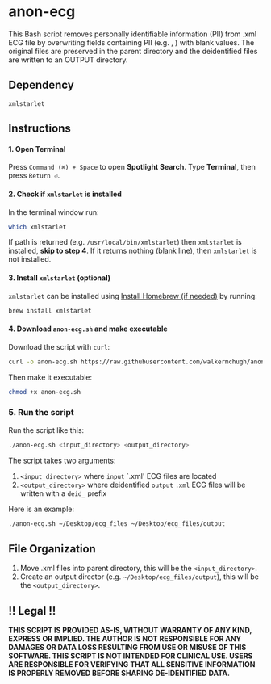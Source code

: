 # anon-ecg
This Bash script removes personally identifiable information (PII) from .xml ECG file by overwriting fields containing PII (e.g. <id>, <birthTime>) with blank values. The original files are preserved in the parent directory and the deidentified files are written to an OUTPUT directory. 

## Dependency
`xmlstarlet`

## Instructions

#### 1. Open Terminal
Press `Command (⌘) + Space` to open **Spotlight Search**. Type **Terminal**, then press `Return ⏎`.
#### 2. Check if `xmlstarlet` is installed
In the terminal window run:
```bash
which xmlstarlet
```
If path is returned (e.g. `/usr/local/bin/xmlstarlet`) then `xmlstarlet` is installed, **skip to step 4**. If it returns nothing (blank line), then `xmlstarlet` is not installed. 
#### 3. Install `xmlstarlet` (optional)
`xmlstarlet` can be installed using [Install Homebrew (if needed)](https://brew.sh/) by running: 
```bash
brew install xmlstarlet
```
#### 4. Download `anon-ecg.sh` and make executable 
Download the script with `curl`:
```bash
curl -o anon-ecg.sh https://raw.githubusercontent.com/walkermchugh/anon-ecg/main/anon-ecg.sh
```
Then make it executable:
```bash
chmod +x anon-ecg.sh
```
### 5. Run the script
Run the script like this:
```bash
./anon-ecg.sh <input_directory> <output_directory>
```
The script takes two arguments:
1. `<input_directory>` where `input` `.xml' ECG files are located
2. `<output_directory>` where deidentified `output` `.xml` ECG files will be written with a `deid_` prefix

Here is an example:
```bash
./anon-ecg.sh ~/Desktop/ecg_files ~/Desktop/ecg_files/output
```

## File Organization
1. Move .xml files into parent directory, this will be the `<input_directory>`.
2. Create an output director (e.g. `~/Desktop/ecg_files/output`), this will be the `<output_directory>`.


## ‼️ Legal ‼️
**THIS SCRIPT IS PROVIDED AS-IS, WITHOUT WARRANTY OF ANY KIND, EXPRESS OR IMPLIED. THE AUTHOR IS NOT RESPONSIBLE FOR ANY DAMAGES OR DATA LOSS RESULTING FROM USE OR MISUSE OF THIS SOFTWARE. THIS SCRIPT IS NOT INTENDED FOR CLINICAL USE. USERS ARE RESPONSIBLE FOR VERIFYING THAT ALL SENSITIVE INFORMATION IS PROPERLY REMOVED BEFORE SHARING DE-IDENTIFIED DATA.**
